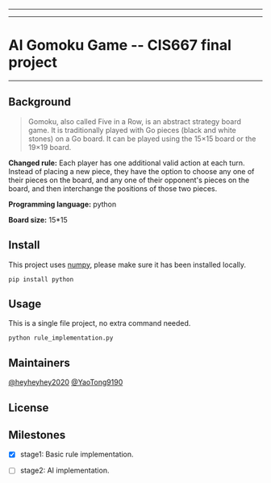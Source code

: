 ___
___
# AI Gomoku Game -- CIS667 final project
___
## Background
> Gomoku, also called Five in a Row, is an abstract strategy board game. It is traditionally played with Go pieces (black and white stones) on a Go board. It can be played using the 15×15 board or the 19×19 board.

**Changed rule:** Each player has one additional valid action at each turn.  Instead of placing a new piece, they have the option to choose any one of their pieces on the board, and any one of their opponent's pieces on the board, and then interchange the positions of those two pieces.

**Programming language:** python

**Board size:** 15\*15

## Install
This project uses [numpy](https://numpy.org), please make sure it has been installed locally.
```
pip install python
```

## Usage
This is a single file project, no extra command needed.
```
python rule_implementation.py
```

## Maintainers
[@heyheyhey2020](https://github.com/heyheyhey2020)
[@YaoTong9190](https://github.com/YaoTong9190)

## License


## Milestones
 - [x] stage1: Basic rule implementation.
 - [ ] stage2: AI implementation.

